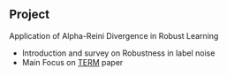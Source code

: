 
## Project

Application of Alpha-Reini Divergence in Robust Learning

- Introduction and survey on Robustness in label noise
- Main Focus on [TERM](https://www.jmlr.org/papers/volume24/21-1095/21-1095.pdf) paper
